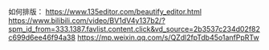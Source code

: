 如何排版：
https://www.135editor.com/beautify_editor.html
https://www.bilibili.com/video/BV1dV4y137b2/?spm_id_from=333.1387.favlist.content.click&vd_source=2b3537c234d02f82c699d6ee46f94a38
https://mp.weixin.qq.com/s/QZdl2fpTdb45o1anfPpRTw
